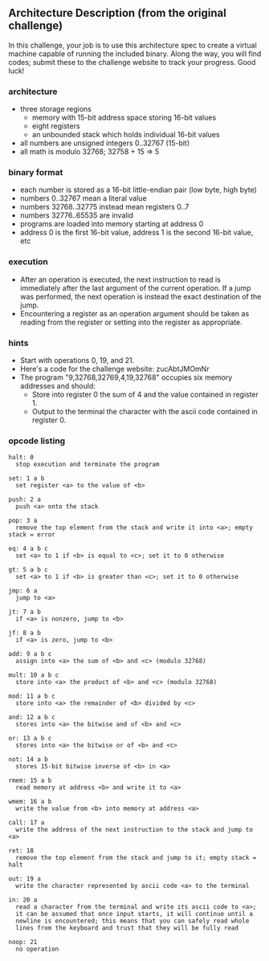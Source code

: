 
## Architecture Description (from the original challenge)

In this challenge, your job is to use this architecture spec to create a virtual machine capable of running the included binary.  Along the way, you will find codes; submit these to the challenge website to track your progress.  Good luck!

### architecture

- three storage regions
  - memory with 15-bit address space storing 16-bit values
  - eight registers
  - an unbounded stack which holds individual 16-bit values
- all numbers are unsigned integers 0..32767 (15-bit)
- all math is modulo 32768; 32758 + 15 => 5

### binary format

- each number is stored as a 16-bit little-endian pair (low byte, high byte)
- numbers 0..32767 mean a literal value
- numbers 32768..32775 instead mean registers 0..7
- numbers 32776..65535 are invalid
- programs are loaded into memory starting at address 0
- address 0 is the first 16-bit value, address 1 is the second 16-bit value, etc

### execution

- After an operation is executed, the next instruction to read is immediately after the last argument of the current operation.  If a jump was performed, the next operation is instead the exact destination of the jump.
- Encountering a register as an operation argument should be taken as reading from the register or setting into the register as appropriate.

### hints

- Start with operations 0, 19, and 21.
- Here's a code for the challenge website: zucAbtJMOmNr
- The program "9,32768,32769,4,19,32768" occupies six memory addresses and should:
  - Store into register 0 the sum of 4 and the value contained in register 1.
  - Output to the terminal the character with the ascii code contained in register 0.

### opcode listing

```
halt: 0
  stop execution and terminate the program

set: 1 a b
  set register <a> to the value of <b>

push: 2 a
  push <a> onto the stack

pop: 3 a
  remove the top element from the stack and write it into <a>; empty stack = error

eq: 4 a b c
  set <a> to 1 if <b> is equal to <c>; set it to 0 otherwise

gt: 5 a b c
  set <a> to 1 if <b> is greater than <c>; set it to 0 otherwise

jmp: 6 a
  jump to <a>

jt: 7 a b
  if <a> is nonzero, jump to <b>

jf: 8 a b
  if <a> is zero, jump to <b>

add: 9 a b c
  assign into <a> the sum of <b> and <c> (modulo 32768)

mult: 10 a b c
  store into <a> the product of <b> and <c> (modulo 32768)

mod: 11 a b c
  store into <a> the remainder of <b> divided by <c>

and: 12 a b c
  stores into <a> the bitwise and of <b> and <c>

or: 13 a b c
  stores into <a> the bitwise or of <b> and <c>

not: 14 a b
  stores 15-bit bitwise inverse of <b> in <a>

rmem: 15 a b
  read memory at address <b> and write it to <a>

wmem: 16 a b
  write the value from <b> into memory at address <a>

call: 17 a
  write the address of the next instruction to the stack and jump to <a>

ret: 18
  remove the top element from the stack and jump to it; empty stack = halt

out: 19 a
  write the character represented by ascii code <a> to the terminal

in: 20 a
  read a character from the terminal and write its ascii code to <a>;
  it can be assumed that once input starts, it will continue until a
  newline is encountered; this means that you can safely read whole
  lines from the keyboard and trust that they will be fully read

noop: 21
  no operation
```
